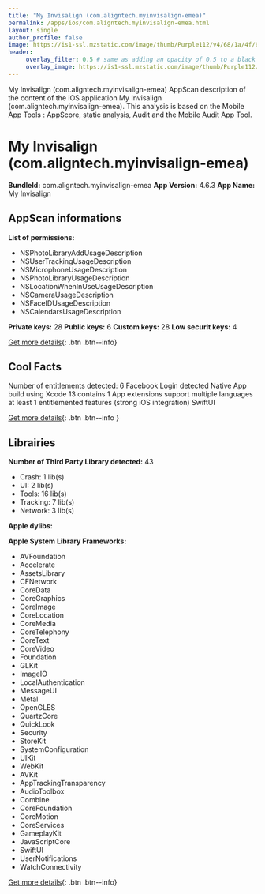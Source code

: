 ```yaml
---
title: "My Invisalign (com.aligntech.myinvisalign-emea)"
permalink: /apps/ios/com.aligntech.myinvisalign-emea.html
layout: single
author_profile: false
image: https://is1-ssl.mzstatic.com/image/thumb/Purple112/v4/68/1a/4f/681a4f76-e432-6411-cab1-fa751305a165/AppIcon-1x_U007emarketing-0-5-0-0-85-220-0.png/512x512bb.jpg
header: 
     overlay_filter: 0.5 # same as adding an opacity of 0.5 to a black background
     overlay_image: https://is1-ssl.mzstatic.com/image/thumb/Purple112/v4/68/1a/4f/681a4f76-e432-6411-cab1-fa751305a165/AppIcon-1x_U007emarketing-0-5-0-0-85-220-0.png/512x512bb.jpg
---
```

My Invisalign (com.aligntech.myinvisalign-emea) AppScan description of the content of the iOS application My Invisalign (com.aligntech.myinvisalign-emea). This analysis is based on the Mobile App Tools : AppScore, static analysis, Audit and the Mobile Audit App Tool.

# My Invisalign (com.aligntech.myinvisalign-emea)

**BundleId:** com.aligntech.myinvisalign-emea
**App Version:** 4.6.3
**App Name:** My Invisalign


## AppScan informations 

**List of permissions:** 
- NSPhotoLibraryAddUsageDescription
- NSUserTrackingUsageDescription
- NSMicrophoneUsageDescription
- NSPhotoLibraryUsageDescription
- NSLocationWhenInUseUsageDescription
- NSCameraUsageDescription
- NSFaceIDUsageDescription
- NSCalendarsUsageDescription
  
  
**Private keys:** 28
**Public keys:** 6
**Custom keys:** 28
**Low securit keys:** 4
  
[Get more details](/pricing.html){: .btn .btn--info}

## Cool Facts

Number of entitlements detected: 6
Facebook Login detected
Native App
build using Xcode 13
contains 1 App extensions
support multiple languages
at least 1 entitlemented features (strong iOS integration)
SwiftUI
  
[Get more details](/pricing.html){: .btn .btn--info }

## Librairies 
**Number of Third Party Library detected:** 43
- Crash: 1 lib(s)
- UI: 2 lib(s)
- Tools: 16 lib(s)
- Tracking: 7 lib(s)
- Network: 3 lib(s)


**Apple dylibs:**


**Apple System Library Frameworks:**
- AVFoundation
- Accelerate
- AssetsLibrary
- CFNetwork
- CoreData
- CoreGraphics
- CoreImage
- CoreLocation
- CoreMedia
- CoreTelephony
- CoreText
- CoreVideo
- Foundation
- GLKit
- ImageIO
- LocalAuthentication
- MessageUI
- Metal
- OpenGLES
- QuartzCore
- QuickLook
- Security
- StoreKit
- SystemConfiguration
- UIKit
- WebKit
- AVKit
- AppTrackingTransparency
- AudioToolbox
- Combine
- CoreFoundation
- CoreMotion
- CoreServices
- GameplayKit
- JavaScriptCore
- SwiftUI
- UserNotifications
- WatchConnectivity


  
[Get more details](/pricing.html){: .btn .btn--info}

